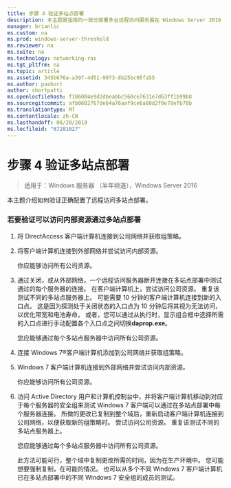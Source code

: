 ```yaml
---
title: 步骤 4 验证多站点部署
description: 本主题是指南的一部分部署多台远程访问服务器在 Windows Server 2016 中的多站点部署中。
manager: brianlic
ms.custom: na
ms.prod: windows-server-threshold
ms.reviewer: na
ms.suite: na
ms.technology: networking-ras
ms.tgt_pltfrm: na
ms.topic: article
ms.assetid: 345b676a-a397-4d51-9973-8b25bc05fa55
ms.author: pashort
author: shortpatti
ms.openlocfilehash: f186084e9d2dbeabbc560ce7631e7d63ff1b99b8
ms.sourcegitcommit: afb0602767de64a76aaf9ce6a60d2f0e78efb78b
ms.translationtype: MT
ms.contentlocale: zh-CN
ms.lasthandoff: 06/20/2019
ms.locfileid: "67281027"
---
```

# <a name="step-4-verify-the-multisite-deployment"></a>步骤 4 验证多站点部署

>适用于：Windows 服务器 （半年频道），Windows Server 2016

本主题介绍如何验证正确配置了远程访问多站点部署。  
  
### <a name="to-verify-access-to-internal-resources-through-the-multisite-deployment"></a>若要验证可以访问内部资源通过多站点部署  
  
1.  将 DirectAccess 客户端计算机连接到公司网络并获取组策略。  
  
2.  将客户端计算机连接到外部网络并尝试访问内部资源。  
  
    你应能够访问所有公司资源。  
  
3.  通过关闭，或从外部网络，一个远程访问服务器断开连接在多站点部署中测试通过的每个服务器的连接。 在客户端计算机上，尝试访问公司资源。 重复该测试不同的多站点服务器上。 可能需要 10 分钟的客户端计算机连接到新的入口点。 这是因为探测处于关闭状态的入口点为 10 分钟后将其视为无法访问，以优化带宽和电池寿命。 或者，您可以通过从执行时，显示组合框中选择所需的入口点进行手动配置各个入口点之间切换**daprop.exe**。  
  
    您应能够通过每个多站点服务器中访问所有公司资源。  
  
4.  连接 Windows 7&reg;客户端计算机添加到公司网络并获取组策略。  
  
5.  Windows 7 客户端计算机连接到外部网络并尝试访问内部资源。  
  
    你应能够访问所有公司资源。  
  
6.  访问 Active Directory 用户和计算机控制台中，并将客户端计算机移动到对应于每个服务器的安全组来测试 Windows 7 客户端可以通过在多站点部署中每个服务器连接。 所做的更改已复制到整个域后，重新启动客户端计算机连接到公司网络，以便获取新的组策略时。 尝试访问公司资源。 重复该测试不同的多站点服务器上。  
  
    您应能够通过每个多站点服务器中访问所有公司资源。  
  
    此方法可能可行，整个域中复制更改所需的时间，因为在生产环境中。 您可能想要强制复制，在可能的情况。 也可以从多个不同 Windows 7 客户端计算机已在多站点部署中的不同 Windows 7 安全组的成员的测试。  
  


